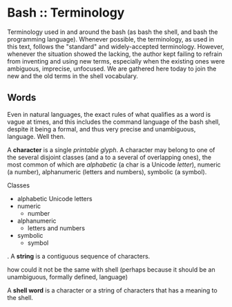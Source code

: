 # Bash :: Terminology

Terminology used in and around the bash (as bash the shell, and bash the programming language). Whenever possible, the terminology, as used in this text, follows the "standard" and widely-accepted terminology. However, whenever the situation showed the lacking, the author kept failing to refrain from inventing and using new terms, especially when the existing ones were ambiguous, imprecise, unfocused. We are gathered here today to join the new and the old terms in the shell vocabulary.

## Words

Even in natural languages, the exact rules of what qualifies as a word is vague at times, and this includes the command language of the bash shell, despite it being a formal, and thus very precise and unambiguous, language. Well then.

A **character** is a single *printable glyph*. A character may belong to one of the several disjoint classes (and a to a several of overlapping ones), the most common of which are *alphabetic* (a char is a Unicode *letter*), numeric (a number), alphanumeric (letters and numbers), symbolic (a symbol).

Classes
- alphabetic
  Unicode letters
- numeric
  - number
- alphanumeric
  - letters and numbers
- symbolic
  - symbol



. A **string** is a contiguous sequence of characters.


how could it not be the same with shell (perhaps because it should be an unambiguous, formally defined, language)

A **shell word** is a character or a string of characters that has a meaning to the shell.
